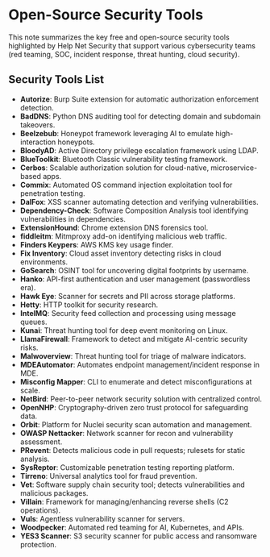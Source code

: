 # Open-Source Security Tools

This note summarizes the key free and open-source security tools highlighted by Help Net Security that support various cybersecurity teams (red teaming, SOC, incident response, threat hunting, cloud security).

## Security Tools List

- **Autorize**: Burp Suite extension for automatic authorization enforcement detection.
- **BadDNS**: Python DNS auditing tool for detecting domain and subdomain takeovers.
- **Beelzebub**: Honeypot framework leveraging AI to emulate high-interaction honeypots.
- **BloodyAD**: Active Directory privilege escalation framework using LDAP.
- **BlueToolkit**: Bluetooth Classic vulnerability testing framework.
- **Cerbos**: Scalable authorization solution for cloud-native, microservice-based apps.
- **Commix**: Automated OS command injection exploitation tool for penetration testing.
- **DalFox**: XSS scanner automating detection and verifying vulnerabilities.
- **Dependency-Check**: Software Composition Analysis tool identifying vulnerabilities in dependencies.
- **ExtensionHound**: Chrome extension DNS forensics tool.
- **fiddleitm**: Mitmproxy add-on identifying malicious web traffic.
- **Finders Keypers**: AWS KMS key usage finder.
- **Fix Inventory**: Cloud asset inventory detecting risks in cloud environments.
- **GoSearch**: OSINT tool for uncovering digital footprints by username.
- **Hanko**: API-first authentication and user management (passwordless era).
- **Hawk Eye**: Scanner for secrets and PII across storage platforms.
- **Hetty**: HTTP toolkit for security research.
- **IntelMQ**: Security feed collection and processing using message queues.
- **Kunai**: Threat hunting tool for deep event monitoring on Linux.
- **LlamaFirewall**: Framework to detect and mitigate AI-centric security risks.
- **Malwoverview**: Threat hunting tool for triage of malware indicators.
- **MDEAutomator**: Automates endpoint management/incident response in MDE.
- **Misconfig Mapper**: CLI to enumerate and detect misconfigurations at scale.
- **NetBird**: Peer-to-peer network security solution with centralized control.
- **OpenNHP**: Cryptography-driven zero trust protocol for safeguarding data.
- **Orbit**: Platform for Nuclei security scan automation and management.
- **OWASP Nettacker**: Network scanner for recon and vulnerability assessment.
- **PRevent**: Detects malicious code in pull requests; rulesets for static analysis.
- **SysReptor**: Customizable penetration testing reporting platform.
- **Tirreno**: Universal analytics tool for fraud prevention.
- **Vet**: Software supply chain security tool; detects vulnerabilities and malicious packages.
- **Villain**: Framework for managing/enhancing reverse shells (C2 operations).
- **Vuls**: Agentless vulnerability scanner for servers.
- **Woodpecker**: Automated red teaming for AI, Kubernetes, and APIs.
- **YES3 Scanner**: S3 security scanner for public access and ransomware protection.
